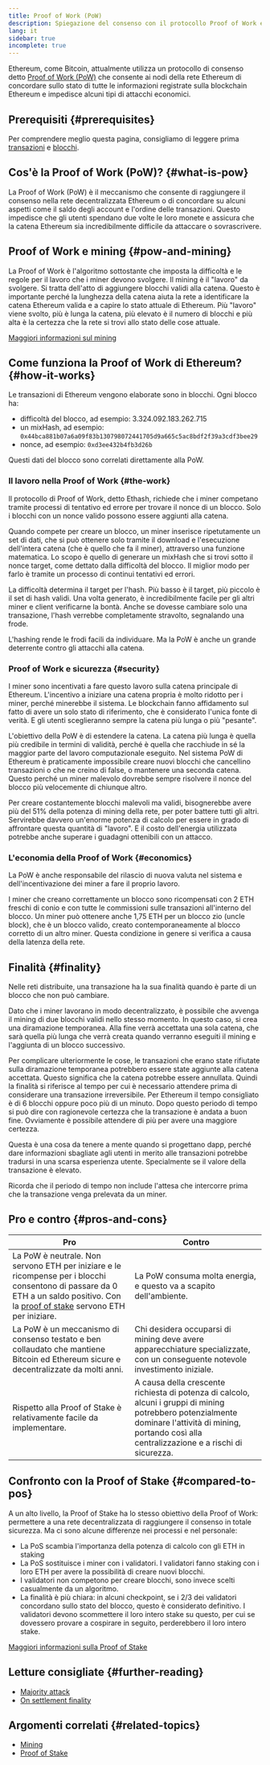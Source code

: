 ```yaml
---
title: Proof of Work (PoW)
description: Spiegazione del consenso con il protocollo Proof of Work e il suo ruolo in Ethereum.
lang: it
sidebar: true
incomplete: true
---
```


Ethereum, come Bitcoin, attualmente utilizza un protocollo di consenso detto [Proof of Work (PoW)](https://en.wikipedia.org/wiki/Proof_of_work) che consente ai nodi della rete Ethereum di concordare sullo stato di tutte le informazioni registrate sulla blockchain Ethereum e impedisce alcuni tipi di attacchi economici.

## Prerequisiti {#prerequisites}

Per comprendere meglio questa pagina, consigliamo di leggere prima [transazioni](/en/developers/docs/transactions/) e [blocchi](/en/developers/docs/blocks/).

## Cos'è la Proof of Work (PoW)? {#what-is-pow}

La Proof of Work (PoW) è il meccanismo che consente di raggiungere il consenso nella rete decentralizzata Ethereum o di concordare su alcuni aspetti come il saldo degli account e l'ordine delle transazioni. Questo impedisce che gli utenti spendano due volte le loro monete e assicura che la catena Ethereum sia incredibilmente difficile da attaccare o sovrascrivere.

## Proof of Work e mining {#pow-and-mining}

La Proof of Work è l'algoritmo sottostante che imposta la difficoltà e le regole per il lavoro che i miner devono svolgere. Il mining è il "lavoro" da svolgere. Si tratta dell'atto di aggiungere blocchi validi alla catena. Questo è importante perché la lunghezza della catena aiuta la rete a identificare la catena Ethereum valida e a capire lo stato attuale di Ethereum. Più "lavoro" viene svolto, più è lunga la catena, più elevato è il numero di blocchi e più alta è la certezza che la rete si trovi allo stato delle cose attuale.

[Maggiori informazioni sul mining](/developers/docs/consensus-mechanisms/pow/mining/)

## Come funziona la Proof of Work di Ethereum? {#how-it-works}

Le transazioni di Ethereum vengono elaborate sono in blocchi. Ogni blocco ha:

- difficoltà del blocco, ad esempio: 3.324.092.183.262.715
- un mixHash, ad esempio: `0x44bca881b07a6a09f83b130798072441705d9a665c5ac8bdf2f39a3cdf3bee29`
- nonce, ad esempio: `0xd3ee432b4fb3d26b`

Questi dati del blocco sono correlati direttamente alla PoW.

### Il lavoro nella Proof of Work {#the-work}

Il protocollo di Proof of Work, detto Ethash, richiede che i miner competano tramite processi di tentativo ed errore per trovare il nonce di un blocco. Solo i blocchi con un nonce valido possono essere aggiunti alla catena.

Quando compete per creare un blocco, un miner inserisce ripetutamente un set di dati, che si può ottenere solo tramite il download e l'esecuzione dell'intera catena (che è quello che fa il miner), attraverso una funzione matematica. Lo scopo è quello di generare un mixHash che si trovi sotto il nonce target, come dettato dalla difficoltà del blocco. Il miglior modo per farlo è tramite un processo di continui tentativi ed errori.

La difficoltà determina il target per l'hash. Più basso è il target, più piccolo è il set di hash validi. Una volta generato, è incredibilmente facile per gli altri miner e client verificarne la bontà. Anche se dovesse cambiare solo una transazione, l'hash verrebbe completamente stravolto, segnalando una frode.

L'hashing rende le frodi facili da individuare. Ma la PoW è anche un grande deterrente contro gli attacchi alla catena.

### Proof of Work e sicurezza {#security}

I miner sono incentivati a fare questo lavoro sulla catena principale di Ethereum. L'incentivo a iniziare una catena propria è molto ridotto per i miner, perché minerebbe il sistema. Le blockchain fanno affidamento sul fatto di avere un solo stato di riferimento, che è considerato l'unica fonte di verità. E gli utenti sceglieranno sempre la catena più lunga o più "pesante".

L'obiettivo della PoW è di estendere la catena. La catena più lunga è quella più credibile in termini di validità, perché è quella che racchiude in sé la maggior parte del lavoro computazionale eseguito. Nel sistema PoW di Ethereum è praticamente impossibile creare nuovi blocchi che cancellino transazioni o che ne creino di false, o mantenere una seconda catena. Questo perché un miner malevolo dovrebbe sempre risolvere il nonce del blocco più velocemente di chiunque altro.

Per creare costantemente blocchi malevoli ma validi, bisognerebbe avere più del 51% della potenza di mining della rete, per poter battere tutti gli altri. Servirebbe davvero un'enorme potenza di calcolo per essere in grado di affrontare questa quantità di "lavoro". E il costo dell'energia utilizzata potrebbe anche superare i guadagni ottenibili con un attacco.

### L'economia della Proof of Work {#economics}

La PoW è anche responsabile del rilascio di nuova valuta nel sistema e dell'incentivazione dei miner a fare il proprio lavoro.

I miner che creano correttamente un blocco sono ricompensati con 2 ETH freschi di conio e con tutte le commissioni sulle transazioni all'interno del blocco. Un miner può ottenere anche 1,75 ETH per un blocco zio (uncle block), che è un blocco valido, creato contemporaneamente al blocco corretto di un altro miner. Questa condizione in genere si verifica a causa della latenza della rete.

## Finalità {#finality}

Nelle reti distribuite, una transazione ha la sua finalità quando è parte di un blocco che non può cambiare.

Dato che i miner lavorano in modo decentralizzato, è possibile che avvenga il mining di due blocchi validi nello stesso momento. In questo caso, si crea una diramazione temporanea. Alla fine verrà accettata una sola catena, che sarà quella più lunga che verrà creata quando verranno eseguiti il mining e l'aggiunta di un blocco successivo.

Per complicare ulteriormente le cose, le transazioni che erano state rifiutate sulla diramazione temporanea potrebbero essere state aggiunte alla catena accettata. Questo significa che la catena potrebbe essere annullata. Quindi la finalità si riferisce al tempo per cui è necessario attendere prima di considerare una transazione irreversibile. Per Ethereum il tempo consigliato è di 6 blocchi oppure poco più di un minuto. Dopo questo periodo di tempo si può dire con ragionevole certezza che la transazione è andata a buon fine. Ovviamente è possibile attendere di più per avere una maggiore certezza.

Questa è una cosa da tenere a mente quando si progettano dapp, perché dare informazioni sbagliate agli utenti in merito alle transazioni potrebbe tradursi in una scarsa esperienza utente. Specialmente se il valore della transazione è elevato.

Ricorda che il periodo di tempo non include l'attesa che intercorre prima che la transazione venga prelevata da un miner.

## Pro e contro {#pros-and-cons}

| Pro                                                                                                                                                                                                                              | Contro                                                                                                                                                                                                   |
| -------------------------------------------------------------------------------------------------------------------------------------------------------------------------------------------------------------------------------- | -------------------------------------------------------------------------------------------------------------------------------------------------------------------------------------------------------- |
| La PoW è neutrale. Non servono ETH per iniziare e le ricompense per i blocchi consentono di passare da 0 ETH a un saldo positivo. Con la [ proof of stake](/developers/docs/consensus-mechanisms/pos/) servono ETH per iniziare. | La PoW consuma molta energia, e questo va a scapito dell'ambiente.                                                                                                                                       |
| La PoW è un meccanismo di consenso testato e ben collaudato che mantiene Bitcoin ed Ethereum sicure e decentralizzate da molti anni.                                                                                             | Chi desidera occuparsi di mining deve avere apparecchiature specializzate, con un conseguente notevole investimento iniziale.                                                                            |
| Rispetto alla Proof of Stake è relativamente facile da implementare.                                                                                                                                                             | A causa della crescente richiesta di potenza di calcolo, alcuni i gruppi di mining potrebbero potenzialmente dominare l'attività di mining, portando così alla centralizzazione e a rischi di sicurezza. |

## Confronto con la Proof of Stake {#compared-to-pos}

A un alto livello, la Proof of Stake ha lo stesso obiettivo della Proof of Work: permettere a una rete decentralizzata di raggiungere il consenso in totale sicurezza. Ma ci sono alcune differenze nei processi e nel personale:

- La PoS scambia l'importanza della potenza di calcolo con gli ETH in staking
- La PoS sostituisce i miner con i validatori. I validatori fanno staking con i loro ETH per avere la possibilità di creare nuovi blocchi.
- I validatori non competono per creare blocchi, sono invece scelti casualmente da un algoritmo.
- La finalità è più chiara: in alcuni checkpoint, se i 2/3 dei validatori concordano sullo stato del blocco, questo è considerato definitivo. I validatori devono scommettere il loro intero stake su questo, per cui se dovessero provare a cospirare in seguito, perderebbero il loro intero stake.

[Maggiori informazioni sulla Proof of Stake](/developers/docs/consensus-mechanisms/pos/)

## Letture consigliate {#further-reading}

- [Majority attack](https://en.bitcoin.it/wiki/Majority_attack)
- [On settlement finality](https://blog.ethereum.org/2016/05/09/on-settlement-finality/)

## Argomenti correlati {#related-topics}

- [Mining](/developers/docs/consensus-mechanisms/pow/mining/)
- [Proof of Stake](/developers/docs/consensus-mechanisms/pos/)
